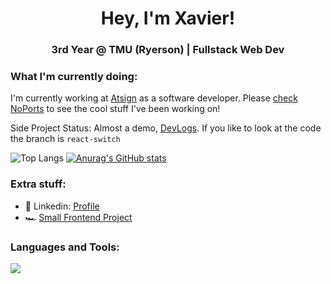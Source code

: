 <h1 align="center">Hey, I'm Xavier!</h1>
<h3 align="center">3rd Year @ TMU (Ryerson) | Fullstack Web Dev</h3>




<h3>What I'm currently doing:</h3>

 I'm currently working at [Atsign](https://atsign.com/) as a software developer. Please [check NoPorts](https://github.com/atsign-foundation/noports) to see the cool stuff I've been working on!

 Side Project Status: Almost a demo, [DevLogs](https://github.com/Xlin123/Xlin123.github.io/tree/react-switch/devlogs). If you like to look at the code the branch is `react-switch`
 
  ![Top Langs](https://github-readme-stats.vercel.app/api/top-langs/?username=Xlin123&size_weight=0.5&count_weight=0.5&theme=github_dark&layout=compact&hide_border=true)
  [![Anurag's GitHub stats](https://github-readme-stats.vercel.app/api?username=Xlin123&show_icons=true&theme=github_dark&hide_border=true)](https://github.com/anuraghazra/github-readme-stats)

<h3>Extra stuff: </h3>

- 💼 Linkedin: [Profile](https://www.linkedin.com/in/xavier-lin/)
- 🏎️ [Small Frontend Project](https://xlin123-nsx.netlify.app/)

<h3 align="left">Languages and Tools:</h3>
<p>
  <a href="https://skillicons.dev">
    <img src="https://skillicons.dev/icons?i=azure,bash,linux,react,vite,dart,flutter,dotnet,docker,git,graphql,java,ts,nodejs,netlify,py,html,css,tailwind&perline=6&theme=dark"/>
  </a>
 </p>
